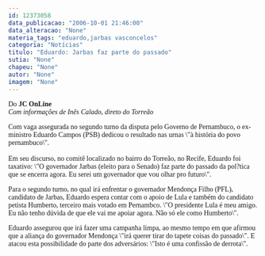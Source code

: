 ```yaml
---
id: 12373058
data_publicacao: "2006-10-01 21:46:00"
data_alteracao: "None"
materia_tags: "eduardo,jarbas vasconcelos"
categoria: "Notícias"
titulo: "Eduardo: Jarbas faz parte do passado"
sutia: "None"
chapeu: "None"
autor: "None"
imagem: "None"
---
```

<p><P><FONT face=Verdana>Do<STRONG> JC OnLine</STRONG></FONT><BR><I><FONT face=Verdana>Com informações de Inês Calado, direto do Torreão</FONT></P></I></p>
<p><P><FONT face=Verdana>Com vaga assegurada no segundo turno da disputa pelo Governo de Pernambuco, o ex-ministro Eduardo Campos (PSB) dedicou o resultado nas urnas \"à história do povo pernambuco\". <BR><BR>Em seu discurso, no comitê localizado no bairro do Torreão, no Recife, Eduardo foi taxativo: \"O governador Jarbas (eleito para o Senado) faz parte do passado da pol?tica que se encerra agora. Eu serei um governador que vou olhar pro futuro\".</FONT></P></p>
<p><P><FONT face=Verdana>Para o segundo turno, no qual irá enfrentar o governador Mendonça Filho (PFL), candidato de Jarbas, Eduardo espera contar com o apoio de Lula e também do candidato petista Humberto, terceiro mais votado em Pernambco. \"O presidente Lula é meu amigo. Eu não tenho dúvida de que ele vai me apoiar agora. Não só ele como Humberto\".</FONT></P></p>
<p><P><FONT face=Verdana>Eduardo assegurou que irá fazer uma campanha limpa, ao mesmo tempo em que afirmou que a aliança do governador Mendonça \"irá querer tirar do tapete coisas do passado\". E atacou esta possibilidade do parte dos adversários: \"Isto é uma confissão de derrota\".</FONT></P> </p>
